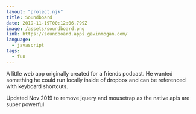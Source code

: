 ```yaml
---
layout: "project.njk"
title: Soundboard
date: 2019-11-19T00:12:06.799Z
image: /assets/soundboard.png
link: https://soundboard.apps.gavinmogan.com/
language:
  - javascript
tags:
  - fun
---
```

A little web app originally created for a friends podcast. He wanted something he could run locally inside of dropbox and can be referenced with keyboard shortcuts.

Updated Nov 2019 to remove jquery and mousetrap as the native apis are super powerful
